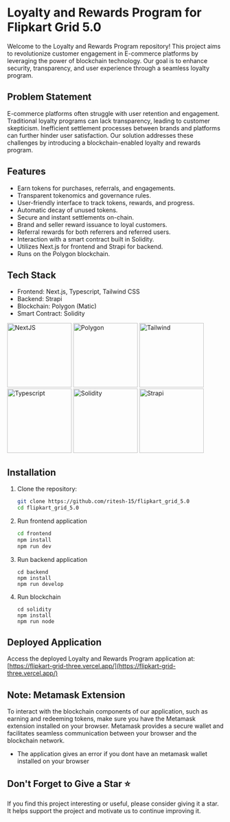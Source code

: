 # Loyalty and Rewards Program for Flipkart Grid 5.0

Welcome to the Loyalty and Rewards Program repository! This project aims to revolutionize customer engagement in E-commerce platforms by leveraging the power of blockchain technology. Our goal is to enhance security, transparency, and user experience through a seamless loyalty program.

## Problem Statement

E-commerce platforms often struggle with user retention and engagement. Traditional loyalty programs can lack transparency, leading to customer skepticism. Inefficient settlement processes between brands and platforms can further hinder user satisfaction. Our solution addresses these challenges by introducing a blockchain-enabled loyalty and rewards program.

## Features

- Earn tokens for purchases, referrals, and engagements.
- Transparent tokenomics and governance rules.
- User-friendly interface to track tokens, rewards, and progress.
- Automatic decay of unused tokens.
- Secure and instant settlements on-chain.
- Brand and seller reward issuance to loyal customers.
- Referral rewards for both referrers and referred users.
- Interaction with a smart contract built in Solidity.
- Utilizes Next.js for frontend and Strapi for backend.
- Runs on the Polygon blockchain.

## Tech Stack

- Frontend: Next.js, Typescript, Tailwind CSS
- Backend: Strapi
- Blockchain: Polygon (Matic)
- Smart Contract: Solidity

<img src="https://github.com/ritesh-15/flipkart_grid_5.0/assets/82861420/71dbee46-d54d-4ac6-b5dc-11a6604c56de" alt="NextJS" style="max-width:300px; height:150px; object-fit:contain;"/>

<img src="https://github.com/ritesh-15/flipkart_grid_5.0/assets/82861420/5ff599f2-fe77-4e0e-a09d-c1c9ad6b3f5b" alt="Polygon" style="max-width:300px; height:150px; object-fit:contain;"/>

<img src="https://github.com/ritesh-15/flipkart_grid_5.0/assets/82861420/8da9e37d-4286-4b46-8b85-7949d235d861" alt="Tailwind" style="max-width:300px; height:150px; object-fit:contain;"/>

<img src="https://github.com/ritesh-15/flipkart_grid_5.0/assets/82861420/afd5270b-e8b9-411b-9f35-50237b10a22f" alt="Typescript" style="max-width:300px; height:150px; object-fit:contain;"/>

<img src="https://github.com/ritesh-15/flipkart_grid_5.0/assets/82861420/909a66c2-bd68-4cf8-a9fa-83fce5f08f3b" alt="Solidity" style="max-width:300px; height:150px; object-fit:contain;"/>

<img src="https://github.com/ritesh-15/flipkart_grid_5.0/assets/82861420/15fb6982-68a7-4bb8-8c0d-61bb87a599bc" alt="Strapi" style="max-width:300px; height:150px; object-fit:contain;"/>



## Installation

1. Clone the repository:
   ```sh
   git clone https://github.com/ritesh-15/flipkart_grid_5.0
   cd flipkart_grid_5.0
   ```
2. Run frontend application
   ```sh
   cd frontend
   npm install
   npm run dev
   ```
3. Run backend application
   ```
   cd backend
   npm install
   npm run develop
   ```
4. Run blockchain
   ```
   cd solidity
   npm install
   npm run node
   ```

## Deployed Application

Access the deployed Loyalty and Rewards Program application at: [https://flipkart-grid-three.vercel.app/](https://flipkart-grid-three.vercel.app/)

## Note: Metamask Extension

To interact with the blockchain components of our application, such as earning and redeeming tokens, make sure you have the Metamask extension installed on your browser. Metamask provides a secure wallet and facilitates seamless communication between your browser and the blockchain network.

- The application gives an error if you dont have an metamask wallet installed on your browser

## Don't Forget to Give a Star ⭐

If you find this project interesting or useful, please consider giving it a star. It helps support the project and motivate us to continue improving it.
